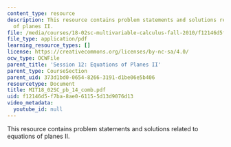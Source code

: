 ```yaml
---
content_type: resource
description: This resource contains problem statements and solutions related to equations
  of planes II.
file: /media/courses/18-02sc-multivariable-calculus-fall-2010/f12146d5f7ba8ae061155d13d9076d13_MIT18_02SC_pb_14_comb.pdf
file_type: application/pdf
learning_resource_types: []
license: https://creativecommons.org/licenses/by-nc-sa/4.0/
ocw_type: OCWFile
parent_title: 'Session 12: Equations of Planes II'
parent_type: CourseSection
parent_uid: 373d1bd0-0654-8266-3191-d1be06e5b406
resourcetype: Document
title: MIT18_02SC_pb_14_comb.pdf
uid: f12146d5-f7ba-8ae0-6115-5d13d9076d13
video_metadata:
  youtube_id: null
---
```

This resource contains problem statements and solutions related to equations of planes II.